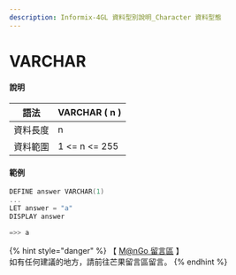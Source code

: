 ```yaml
---
description: Informix-4GL 資料型別說明_Character 資料型態
---
```


# VARCHAR

#### 說明

| 語法   | VARCHAR ( n ) |
| ---- | ------------- |
| 資料長度 | n             |
| 資料範圍 | 1 <= n <= 255 |

#### 範例

```objectivec
DEFINE answer VARCHAR(1)
...
LET answer = "a"
DISPLAY answer

=>> a
```

{% hint style="danger" %}
【 [M@nGo 留言區](https://give0714.pixnet.net/blog/post/46109080-informix-4gl-%E7%B0%A1%E5%96%AE%E8%B3%87%E6%96%99%E5%9E%8B%E5%88%A5%E3%80%8A-character-data-%E3%80%8B\(-%E4%BA%8C-\)) 】\
如有任何建議的地方，請前往芒果留言區留言。
{% endhint %}
